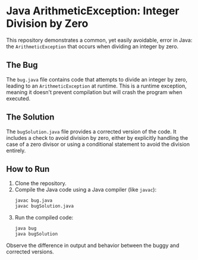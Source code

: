 # Java ArithmeticException: Integer Division by Zero

This repository demonstrates a common, yet easily avoidable, error in Java: the `ArithmeticException` that occurs when dividing an integer by zero.

## The Bug
The `bug.java` file contains code that attempts to divide an integer by zero, leading to an `ArithmeticException` at runtime. This is a runtime exception, meaning it doesn't prevent compilation but will crash the program when executed.

## The Solution
The `bugSolution.java` file provides a corrected version of the code. It includes a check to avoid division by zero, either by explicitly handling the case of a zero divisor or using a conditional statement to avoid the division entirely.

## How to Run
1.  Clone the repository.
2.  Compile the Java code using a Java compiler (like `javac`):
    ```bash
    javac bug.java
    javac bugSolution.java
    ```
3.  Run the compiled code:
    ```bash
    java bug
    java bugSolution
    ```
Observe the difference in output and behavior between the buggy and corrected versions.